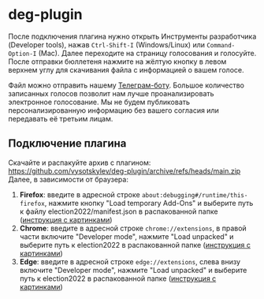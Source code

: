 # deg-plugin

После подключения плагина нужно открыть Инструменты разработчика (Developer tools), нажав `Ctrl-Shift-I` (Windows/Linux) или `Command-Option-I` (Mac). Далее переходите на страницу голосования и голосуйте. После отправки бюллетеня нажмите на жёлтую кнопку в левом верхнем углу для скачивания файла с информацией о вашем голосе.

Файл можно отправить нашему [Телеграм-боту](https://t.me/save_your_vote_bot). Большое количество записанных голосов позволит нам лучше проанализировать электронное голосование. Мы не будем публиковать персонализированную информацию без вашего согласия или передавать её третьим лицам.


<!-- Плагин автоматически предложит скачать JSON-файл при отправке заполненного бюллетеня.
**Пожалуйста**, не забудьте также скачать HAR-файл (журнал всех сетевых запросов), это поможет в точности понять, что происходило во время голосования. Инструкция ниже. -->

<!-- ## Скачивание HAR-файла
**ДО** перехода на страницу с бюллетенем (можно сразу после открытия страницы mos.ru) нужно включить сбор логов.
Инструкции (текстом и видео), как это сделать в вашем браузере, [здесь](https://knowledge.vidyard.com/hc/en-us/articles/360009996213-Download-a-HAR-file-from-your-browser). Коротко:
 1. **Firefox**: откройте Инструменты разработчика (Developer tools), нажав `Ctrl-Shift-I` или выбрав пункт в правом верхнем меню. Перейдите во вкладку "Network", нажмите на шестерёнку в правом верхнем углу и выберите пункт "Persist logs". После отправки бюллетеня снова нажмите на шестерёнку и нажмите "Save all as HAR".
 2. **Chrome**: откройте Инструменты разработчика (Developer tools), нажав `Ctrl-Shift-I` или выбрав пункт в правом верхнем меню. Перейдите во вкладку "Network", если слева вверху этой вкладки лампочка не горит красным, нажмите на неё. Выберите галочку "Preserve log", если она не нажата. После отправки бюллетеня нажмите правой кнопкой мыши внутри этой вкладки и выберите "Save all as HAR with content".
 3. **Edge**: нажмите правой кнопкой мыши на странице и выберите "Inspect element". Перейдите на вкладку "Network". После отправки бюллетеня нажмите кнопку с дискетой вверху вкладки "Network". -->


## Подключение плагина

Скачайте и распакуйте архив с плагином: https://github.com/vysotskylev/deg-plugin/archive/refs/heads/main.zip
Далее, в зависимости от браузера:
 1. **Firefox**: введите в адресной строке `about:debugging#/runtime/this-firefox`, нажмите кнопку "Load temporary Add-Ons" и выберите путь к файлу election2022/manifest.json в распакованной папке ([инструкция с картинками](https://extensionworkshop.com/documentation/develop/temporary-installation-in-firefox/))
 2. **Chrome**: введите в адресной строке `chrome://extensions`, в правой части включите "Developer mode", нажмите "Load unpacked" и выберите путь к election2022 в распакованной папке ([инструкция с картинками](https://developer.chrome.com/docs/extensions/mv3/getstarted/))
 3. **Edge**: введите в адресной строке `edge://extensions`, слева внизу включите "Developer mode", нажмите "Load unpacked" и выберите путь к election2022 в распакованной папке ([инструкция с картинками](https://docs.microsoft.com/ru-ru/microsoft-edge/extensions-chromium/getting-started/extension-sideloading))

